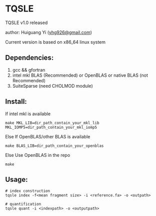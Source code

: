 # TQSLE
TQSLE v1.0 released

author: Huiguang Yi (yhg926@gmail.com)

Current version is based on x86_64 linux system 

## Dependencies:
1. gcc && gfortran
2. intel mkl BLAS (Recommended) or OpenBLAS or native BLAS (not Recommended)
3. SuiteSparse (need CHOLMOD module)

## Install:

If intel mkl is available
```
make MKL_LIB=dir_path_contain_your_mkl_lib MKL_IOMP5=dir_path_contain_your_mkl_iomp5
```
Else If OpenBLAS/other BLAS is available
```
make BLAS_LIB=dir_path_contain_your_openblas
```
Else Use OpenBLAS in the repo
```
make
```
## Usage:
```
# index construction
tqsle index -f<mean fragment size> -i <reference.fa> -o <outpath>

# quantification 
tqsle quant -i <indexpath> -o <outputpath>
```
